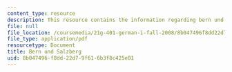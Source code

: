 ```yaml
---
content_type: resource
description: This resource contains the information regarding bern und salzberg.
file: null
file_location: /coursemedia/21g-401-german-i-fall-2008/8b047496f8dd22d79f616b3f8c425e01_MIT21G_401F08_group2.pdf
file_type: application/pdf
resourcetype: Document
title: Bern und Salzberg
uid: 8b047496-f8dd-22d7-9f61-6b3f8c425e01
---
```

